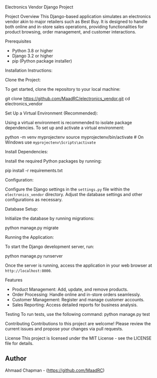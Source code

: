 Electronics Vendor Django Project

Project Overview
This Django-based application simulates an electronics vendor akin to major retailers such as Best Buy. It is designed to handle both online and in-store sales operations, providing functionalities for product browsing, order management, and customer interactions.

Prerequisites
- Python 3.8 or higher
- Django 3.2 or higher
- pip (Python package installer)

Installation Instructions:

Clone the Project:

To get started, clone the repository to your local machine:

git clone https://github.com/MaadRC/electronics_vendor.git
cd electronics_vendor

Set Up a Virtual Environment (Recommended):

Using a virtual environment is recommended to isolate package dependencies. To set up and activate a virtual environment:

python -m venv myprojectenv
source myprojectenv/bin/activate  # On Windows use `myprojectenv\Scripts\activate`

Install Dependencies:

Install the required Python packages by running:

pip install -r requirements.txt

Configuration:

Configure the Django settings in the `settings.py` file within the `electronics_vendor` directory. Adjust the database settings and other configurations as necessary.

Database Setup:

Initialize the database by running migrations:

python manage.py migrate

Running the Application:

To start the Django development server, run:

python manage.py runserver

Once the server is running, access the application in your web browser at `http://localhost:8000`.

Features
- Product Management: Add, update, and remove products.
- Order Processing: Handle online and in-store orders seamlessly.
- Customer Management: Register and manage customer accounts.
- Sales Reporting: Access detailed reports for business analysis.

Testing
To run tests, use the following command:
python manage.py test

Contributing
Contributions to this project are welcome! Please review the current issues and propose your changes via pull requests.

License
This project is licensed under the MIT License - see the LICENSE file for details.

## Author
Ahmaad Chapman - (https://github.com/MaadRC)

